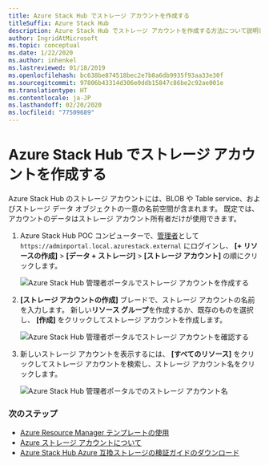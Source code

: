 ```yaml
---
title: Azure Stack Hub でストレージ アカウントを作成する
titleSuffix: Azure Stack Hub
description: Azure Stack Hub でストレージ アカウントを作成する方法について説明します。
author: IngridAtMicrosoft
ms.topic: conceptual
ms.date: 1/22/2020
ms.author: inhenkel
ms.lastreviewed: 01/18/2019
ms.openlocfilehash: bc638be874518bec2e7b8a6db9935f93aa33e30f
ms.sourcegitcommit: 97806b43314d306e0ddb15847c86be2c92ae001e
ms.translationtype: HT
ms.contentlocale: ja-JP
ms.lasthandoff: 02/20/2020
ms.locfileid: "77509689"
---
```

# <a name="create-storage-accounts-in-azure-stack-hub"></a>Azure Stack Hub でストレージ アカウントを作成する

Azure Stack Hub のストレージ アカウントには、BLOB や Table service、およびストレージ データ オブジェクトの一意の名前空間が含まれます。 既定では、アカウントのデータはストレージ アカウント所有者だけが使用できます。

1. Azure Stack Hub POC コンピューターで、[管理者](../asdk/asdk-connect.md)として `https://adminportal.local.azurestack.external` にログインし、 **[+ リソースの作成]**  >  **[データ + ストレージ]**  >  **[ストレージ アカウント]** の順にクリックします。

   ![Azure Stack Hub 管理者ポータルでストレージ アカウントを作成する](media/azure-stack-provision-storage-account/image01.png)

2. **[ストレージ アカウントの作成]** ブレードで、ストレージ アカウントの名前を入力します。 新しい**リソース グループ**を作成するか、既存のものを選択し、 **[作成]** をクリックしてストレージ アカウントを作成します。

   ![Azure Stack Hub 管理者ポータルでストレージ アカウントを確認する](media/azure-stack-provision-storage-account/image02.png)

3. 新しいストレージ アカウントを表示するには、 **[すべてのリソース]** をクリックしてストレージ アカウントを検索し、ストレージ アカウント名をクリックします。

    ![Azure Stack Hub 管理者ポータルでのストレージ アカウント名](media/azure-stack-provision-storage-account/image03.png)

### <a name="next-steps"></a>次のステップ

- [Azure Resource Manager テンプレートの使用](../user/azure-stack-arm-templates.md)
- [Azure ストレージ アカウントについて](/azure/storage/common/storage-create-storage-account)
- [Azure Stack Hub Azure 互換ストレージの検証ガイドのダウンロード](https://aka.ms/azurestacktp1doc)
